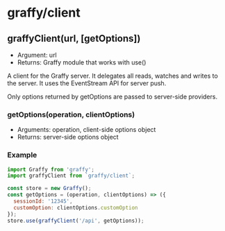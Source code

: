 # graffy/client

## graffyClient(url, [getOptions])

- Argument: url
- Returns: Graffy module that works with use()

A client for the Graffy server. It delegates all reads, watches and writes to the server. It uses the EventStream API for server push.

Only options returned by getOptions are passed to server-side providers.

### getOptions(operation, clientOptions)

- Arguments: operation, client-side options object
- Returns: server-side options object

### Example

```js
import Graffy from 'graffy';
import graffyClient from `graffy/client`;

const store = new Graffy();
const getOptions = (operation, clientOptions) => ({
  sessionId: '12345',
  customOption: clientOptions.customOption
});
store.use(graffyClient('/api', getOptions));
```
